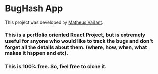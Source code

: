 # BugHash App

This project was developed by [Matheus Vaillant](https://github.com/mathvaillant).

### This is a portfolio oriented React Project, but is extremely useful for anyone who would like to track the bugs and don't forget all the details about them. (where, how, when, what makes it happen and etc).

### This is 100% free. So, feel free to clone it. 
